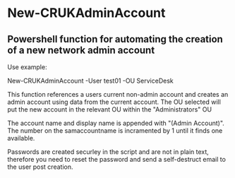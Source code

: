 # New-CRUKAdminAccount

## Powershell function for automating the creation of a new network admin account

Use example:

New-CRUKAdminAccount -User test01 -OU ServiceDesk

This function references a users current non-admin account and creates an admin account using data from the current account.  The OU selected will put the new account in the relevant OU within the "Administrators" OU

The account name and display name is appended with "(Admin Account)".  The number on the samaccountname is incramented by 1 until it finds one available.

Passwords are created securley in the script and are not in plain text, therefore you need to reset the password and send a self-destruct email to the user post creation.
